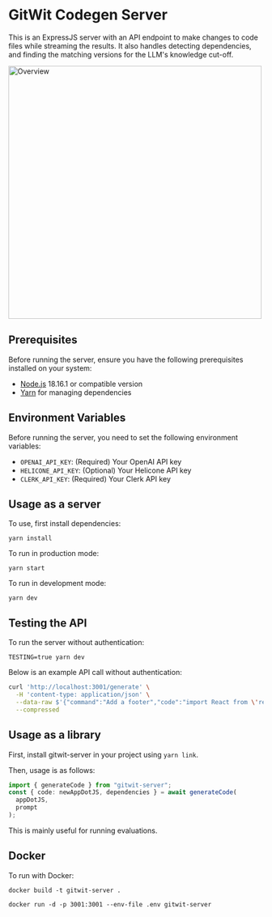# GitWit Codegen Server

This is an ExpressJS server with an API endpoint to make changes to code files while streaming the results. It also handles detecting dependencies, and finding the matching versions for the LLM's knowledge cut-off.

<img src="https://github.com/gitwitorg/gitwit-server/assets/33395784/bd60387d-a063-43f8-9a85-1f7e7c6542d6" alt="Overview" width="500" />

## Prerequisites

Before running the server, ensure you have the following prerequisites installed on your system:

- [Node.js](https://nodejs.org/) 18.16.1 or compatible version
- [Yarn](https://classic.yarnpkg.com/en/docs/install/) for managing dependencies

## Environment Variables

Before running the server, you need to set the following environment variables:

- `OPENAI_API_KEY`: (Required) Your OpenAI API key
- `HELICONE_API_KEY`: (Optional) Your Helicone API key
- `CLERK_API_KEY`: (Required) Your Clerk API key

## Usage as a server

To use, first install dependencies:

`yarn install`

To run in production mode:

`yarn start`

To run in development mode:

`yarn dev`

## Testing the API

To run the server without authentication:

`TESTING=true yarn dev`

Below is an example API call without authentication:

```bash
curl 'http://localhost:3001/generate' \
  -H 'content-type: application/json' \
  --data-raw $'{"command":"Add a footer","code":"import React from \'react\'\\n\\nexport default function App() {\\n  return (\\n    <div className=\\"flex justify-center items-center h-screen\\">\\n        <h1 className=\\"font-semibold\\">\\n          Welcome to my app\u0021\\n        </h1>\\n    </div>\\n  )\\n}"}' \
  --compressed
```

## Usage as a library

First, install gitwit-server in your project using `yarn link`.

Then, usage is as follows:
```typescript
import { generateCode } from "gitwit-server";
const { code: newAppDotJS, dependencies } = await generateCode(
  appDotJS,
  prompt
);
```

This is mainly useful for running evaluations.

## Docker

To run with Docker:

`docker build -t gitwit-server .`

`docker run -d -p 3001:3001 --env-file .env gitwit-server`
